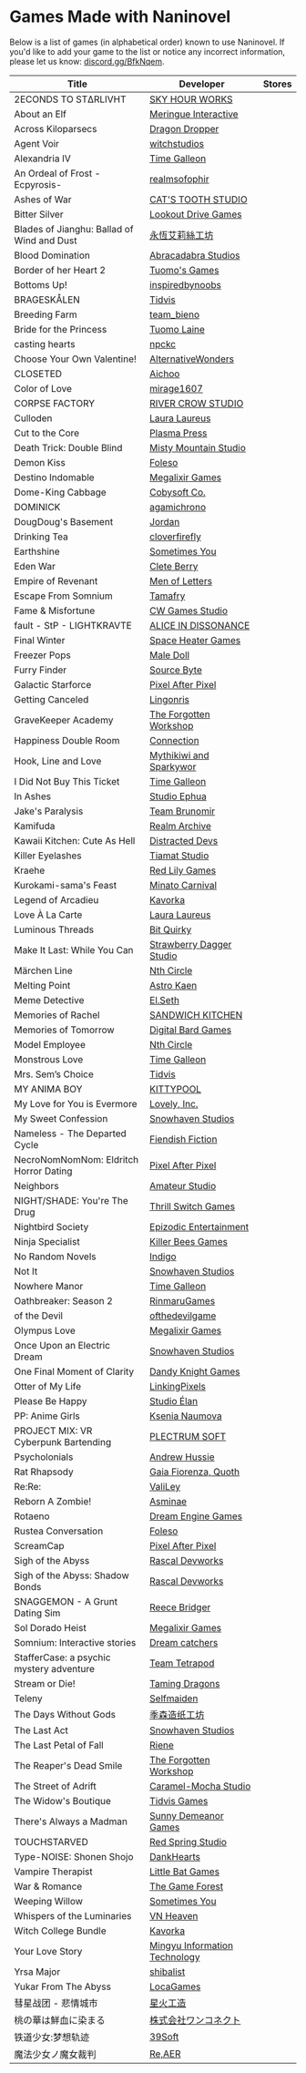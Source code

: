 ﻿---
editLink: false
aside: false
---

# Games Made with Naninovel

Below is a list of games (in alphabetical order) known to use Naninovel. If you'd like to add your game to the list or notice any incorrect information, please let us know: [discord.gg/BfkNqem](https://discord.gg/BfkNqem).

<div class="made-with-table">

|Title|Developer|Stores|
|-|-|-|
|2ECONDS TO STΔRLIVHT|[SKY HOUR WORKS](https://www.patreon.com/teamskyhour)|<a class="made-with-store store-steam" title="Steam" target="_blank" href="https://store.steampowered.com/app/1329110"/>|
|About an Elf|[Meringue Interactive](http://www.meringueinteractive.com)|<a class="made-with-store store-switch" title="Nintendo Switch" target="_blank" href="https://www.nintendo.com/games/detail/about-an-elf-switch"/>|
|Across Kiloparsecs|[Dragon Dropper](https://dragondropper.com)|<a class="made-with-store store-steam" title="Steam" target="_blank" href="https://store.steampowered.com/app/2505080"/>|
|Agent Voir|[witchstudios](https://witchstudios.itch.io)|<a class="made-with-store store-itch" title="itch.io" target="_blank" href="https://witchstudios.itch.io/agent-voir-unforgotten-love"/>|
|Alexandria IV|[Time Galleon](https://www.timegalleon.com)|<a class="made-with-store store-steam" title="Steam" target="_blank" href="https://store.steampowered.com/app/1699900"/>|
|An Ordeal of Frost -Ecpyrosis-|[realmsofophir](https://realmsofophir.itch.io)|<a class="made-with-store store-itch" title="itch.io" target="_blank" href="https://realmsofophir.itch.io/anordealoffrost"/>|
|Ashes of War|[CAT'S TOOTH STUDIO]()|<a class="made-with-store store-steam" title="Steam" target="_blank" href="https://store.steampowered.com/app/2265610"/>|
|Bitter Silver|[Lookout Drive Games](https://www.lookoutdrivegames.com)|<a class="made-with-store store-itch" title="itch.io" target="_blank" href="https://lookout-drive-games.itch.io/bitter-silver"/><a class="made-with-store store-steam" title="Steam" target="_blank" href="https://store.steampowered.com/app/1906930"/>|
|Blades of Jianghu: Ballad of Wind and Dust|[永恆艾莉絲工坊](https://twitter.com/EternityAlice)|<a class="made-with-store store-steam" title="Steam" target="_blank" href="https://store.steampowered.com/app/2179300"/>|
|Blood Domination|[Abracadabra Studios]()|<a class="made-with-store store-steam" title="Steam" target="_blank" href="https://store.steampowered.com/app/2747220"/>|
|Border of her Heart 2|[Tuomo's Games](https://tuomosgames.com)|<a class="made-with-store store-steam" title="Steam" target="_blank" href="https://store.steampowered.com/app/1592590"/>|
|Bottoms Up!|[inspiredbynoobs](https://inspiredbynoobs.itch.io)|<a class="made-with-store store-itch" title="itch.io" target="_blank" href="https://inspiredbynoobs.itch.io/bottomsup"/>|
|BRAGESKÅLEN|[Tidvis](https://www.tidvis.no)|<a class="made-with-store store-itch" title="itch.io" target="_blank" href="https://tidvis.itch.io/brageskalen"/><a class="made-with-store store-google" title="Google Play" target="_blank" href="https://play.google.com/store/apps/details?id=com.Tidvis.Brageskalen"/><a class="made-with-store store-apple" title="Apple Store" target="_blank" href="https://apps.apple.com/app/id1640236808"/>|
|Breeding Farm|[team_bieno](https://team-bieno.itch.io)|<a class="made-with-store store-itch" title="itch.io" target="_blank" href="https://team-bieno.itch.io/breeding-farm"/>|
|Bride for the Princess|[Tuomo Laine](https://twitter.com/GamesTuomo)|<a class="made-with-store store-steam" title="Steam" target="_blank" href="https://store.steampowered.com/app/1144550"/>|
|casting hearts|[npckc](https://twitter.com/npckc)|<a class="made-with-store store-itch" title="itch.io" target="_blank" href="https://npckc.itch.io/casting-hearts"/>|
|Choose Your Own Valentine!|[AlternativeWonders](https://alternativewonders.itch.io/)|<a class="made-with-store store-itch" title="itch.io" target="_blank" href="https://alternativewonders.itch.io/choose-your-own-valentine"/>|
|CLOSETED|[Aichoo](https://paichoo.itch.io)|<a class="made-with-store store-itch" title="itch.io" target="_blank" href="https://paichoo.itch.io/closeted"/>|
|Color of Love|[mirage1607](https://mirage1607.itch.io)|<a class="made-with-store store-itch" title="itch.io" target="_blank" href="https://mirage1607.itch.io/coloroflove"/>|
|CORPSE FACTORY|[RIVER CROW STUDIO](https://www.rivercrow.studio)|<a class="made-with-store store-steam" title="Steam" target="_blank" href="https://store.steampowered.com/app/1414250"/><a class="made-with-store store-switch" title="Nintendo Switch" target="_blank" href="https://www.nintendo.com/store/products/corpse-factory-switch"/>|
|Culloden|[Laura Laureus]()|<a class="made-with-store store-itch" title="itch.io" target="_blank" href="https://lauralaureus.itch.io/culloden"/>|
|Cut to the Core|[Plasma Press]()|<a class="made-with-store store-steam" title="Steam" target="_blank" href="https://store.steampowered.com/app/1777000"/>|
|Death Trick: Double Blind|[Misty Mountain Studio](https://dtdoubleblind.com)|<a class="made-with-store store-steam" title="Steam" target="_blank" href="https://store.steampowered.com/app/2254710"/>|
|Demon Kiss|[Foleso](https://twitter.com/folesodev)|<a class="made-with-store store-itch" title="itch.io" target="_blank" href="https://foleso.itch.io/demonkiss"/>|
|Destino Indomable|[Megalixir Games](https://x.com/megalixirgames)|<a class="made-with-store store-steam" title="Steam" target="_blank" href="https://store.steampowered.com/app/3221830"/>|
|Dome-King Cabbage|[Cobysoft Co.](https://cobysoft.co)|<a class="made-with-store store-steam" title="Steam" target="_blank" href="https://store.steampowered.com/app/2092510"/>|
|DOMINICK|[agamichrono](https://agamichrono.itch.io)|<a class="made-with-store store-itch" title="itch.io" target="_blank" href="https://agamichrono.itch.io/dominick-inheritance"/>|
|DougDoug's Basement|[Jordan](https://robotortoise.itch.io)|<a class="made-with-store store-itch" title="itch.io" target="_blank" href="https://robotortoise.itch.io/dougdougsbasement"/>|
|Drinking Tea|[cloverfirefly](https://twitter.com/cloverfirefly)|<a class="made-with-store store-itch" title="itch.io" target="_blank" href="https://cloverfirefly.itch.io/drinking-tea"/>|
|Earthshine|[Sometimes You](https://www.sometimesyou.com)|<a class="made-with-store store-switch" title="Nintendo Switch" target="_blank" href="https://www.nintendo.com/us/store/products/earthshine-switch/"/><a class="made-with-store store-ps" title="Sony PlayStation" target="_blank" href="https://store.playstation.com/en-us/concept/10008929"/>|
|Eden War|[Clete Berry](https://cleteberry.itch.io)|<a class="made-with-store store-itch" title="itch.io" target="_blank" href="https://cleteberry.itch.io/eden-war"/>|
|Empire of Revenant|[Men of Letters](https://www.men-of-letters.org)|<a class="made-with-store store-steam" title="Steam" target="_blank" href="https://store.steampowered.com/app/1844690"/>|
|Escape From Somnium|[Tamafry](https://tamafry.itch.io)|<a class="made-with-store store-itch" title="itch.io" target="_blank" href="https://tamafry.itch.io/escape-from-somnium"/>|
|Fame & Misfortune|[CW Games Studio](https://www.facebook.com/cwgamesstudio)|<a class="made-with-store store-google" title="Google Play" target="_blank" href="https://play.google.com/store/apps/details?id=com.cwgamesstudio.fameandmisfortune"/>|
|fault - StP - LIGHTKRAVTE|[ALICE IN DISSONANCE](https://www.projectwritten.com)|<a class="made-with-store store-steam" title="Steam" target="_blank" href="https://store.steampowered.com/app/1917450"/><a class="made-with-store store-switch" title="Nintendo Switch" target="_blank" href="https://www.nintendo.com/store/products/fault-stp-lightkravte-switch/"/>|
|Final Winter|[Space Heater Games](https://twitter.com/GamesHeater)|<a class="made-with-store store-steam" title="Steam" target="_blank" href="https://store.steampowered.com/app/1497510"/>|
|Freezer Pops|[Male Doll](https://twitter.com/maledollstudio)|<a class="made-with-store store-steam" title="Steam" target="_blank" href="https://store.steampowered.com/app/1468430"/>|
|Furry Finder|[Source Byte](https://source-byte.com)|<a class="made-with-store store-steam" title="Steam" target="_blank" href="https://store.steampowered.com/app/1593510"/>|
|Galactic Starforce|[Pixel After Pixel](http://www.pixelafterpixel.com)|<a class="made-with-store store-steam" title="Steam" target="_blank" href="https://store.steampowered.com/app/2195030"/>|
|Getting Canceled|[Lingonris]()|<a class="made-with-store store-steam" title="Steam" target="_blank" href="https://store.steampowered.com/app/2582380"/>|
|GraveKeeper Academy|[The Forgotten Workshop](https://twitter.com/firgofumbra)|<a class="made-with-store store-itch" title="itch.io" target="_blank" href="https://firgof.itch.io/gravekeeper-academy"/>|
|Happiness Double Room|[Connection](https://twitter.com/Connection2022)|<a class="made-with-store store-steam" title="Steam" target="_blank" href="https://store.steampowered.com/app/1897120"/>|
|Hook, Line and Love|[Mythikiwi and Sparkywor](https://mythikiwi.carrd.co)|<a class="made-with-store store-itch" title="itch.io" target="_blank" href="https://mythikiwi.itch.io/hook-line-and-love"/>|
|I Did Not Buy This Ticket|[Time Galleon](https://www.timegalleon.com)|<a class="made-with-store store-steam" title="Steam" target="_blank" href="https://store.steampowered.com/app/2158650"/>|
|In Ashes|[Studio Ephua](https://ephua.uk)|<a class="made-with-store store-steam" title="Steam" target="_blank" href="https://store.steampowered.com/app/3434420"/>|
|Jake's Paralysis|[Team Brunomir](https://www.teambrunomir.com)|<a class="made-with-store store-steam" title="Steam" target="_blank" href="https://store.steampowered.com/app/1677590"/>|
|Kamifuda|[Realm Archive](https://twitter.com/Kamifuda)|<a class="made-with-store store-steam" title="Steam" target="_blank" href="https://store.steampowered.com/app/1937720"/>|
|Kawaii Kitchen: Cute As Hell|[Distracted Devs](https://twitter.com/distracted_devs)|<a class="made-with-store store-itch" title="itch.io" target="_blank" href="https://distracted-devs.itch.io/kawaii-kitchen-cute-as-hell"/>|
|Killer Eyelashes|[Tiamat Studio](https://tiamat.studio)|<a class="made-with-store store-steam" title="Steam" target="_blank" href="https://store.steampowered.com/app/3402320"/>|
|Kraehe|[Red Lily Games](https://twitter.com/RedLily1104)|<a class="made-with-store store-itch" title="itch.io" target="_blank" href="https://red-lily-games.itch.io/kraehe"/>|
|Kurokami-sama's Feast|[Minato Carnival](http://www.minatocarnival.com)|<a class="made-with-store store-steam" title="Steam" target="_blank" href="https://store.steampowered.com/app/1814930"/><a class="made-with-store store-switch" title="Nintendo Switch" target="_blank" href="https://www.nintendo.com/store/products/kurokami-samas-feast-switch"/>|
|Legend of Arcadieu|[Kavorka](https://kavorkaplay.com)|<a class="made-with-store store-switch" title="Nintendo Switch" target="_blank" href="https://www.nintendo.com/en-us/store/products/legend-of-arcadieu-bundle-switch/"/><a class="made-with-store store-ps" title="Sony PlayStation" target="_blank" href="https://store.playstation.com/en-us/product/UP6472-PPSA08167_00-LEGENDOFARCADIEU"/>|
|Love À La Carte|[Laura Laureus]()|<a class="made-with-store store-itch" title="itch.io" target="_blank" href="https://lauralaureus.itch.io/love-a-la-carte"/>|
|Luminous Threads|[Bit Quirky]()|<a class="made-with-store store-steam" title="Steam" target="_blank" href="https://store.steampowered.com/app/1355790"/>|
|Make It Last: While You Can|[Strawberry Dagger Studio](https://twitter.com/SBDaggerStudio)|<a class="made-with-store store-itch" title="itch.io" target="_blank" href="https://sbds.itch.io/make-it-last-while-you-can"/>|
|Märchen Line|[Nth Circle](https://nthcircle.itch.io)|<a class="made-with-store store-itch" title="itch.io" target="_blank" href="https://nthcircle.itch.io/marchenline"/>|
|Melting Point|[Astro Kaen](https://linktr.ee/astrokaen)|<a class="made-with-store store-itch" title="itch.io" target="_blank" href="https://astrokaen.itch.io/melting-point"/>|
|Meme Detective|[El.Seth](https://twitter.com/ElSeth6)|<a class="made-with-store store-itch" title="itch.io" target="_blank" href="https://elseth.itch.io/meme-detective"/>|
|Memories of Rachel|[SANDWICH KITCHEN](https://sandwich-kitchen.com)|<a class="made-with-store store-steam" title="Steam" target="_blank" href="https://store.steampowered.com/app/3031930"/>|
|Memories of Tomorrow|[Digital Bard Games](https://digitalbardgames.itch.io/)|<a class="made-with-store store-itch" title="itch.io" target="_blank" href="https://digitalbardgames.itch.io/memories-of-tomorrow"/><a class="made-with-store store-steam" title="Steam" target="_blank" href="https://store.steampowered.com/app/1459020"/>|
|Model Employee|[Nth Circle](https://nthcircle.itch.io/)|<a class="made-with-store store-itch" title="itch.io" target="_blank" href="https://nthcircle.itch.io/model-employee"/>|
|Monstrous Love|[Time Galleon](https://www.timegalleon.com)|<a class="made-with-store store-steam" title="Steam" target="_blank" href="https://store.steampowered.com/app/2011410"/>|
|Mrs. Sem’s Choice|[Tidvis](https://www.tidvis.no)|<a class="made-with-store store-itch" title="itch.io" target="_blank" href="https://tidvis.itch.io/fru-sems-valg"/><a class="made-with-store store-google" title="Google Play" target="_blank" href="https://play.google.com/store/apps/details?id=com.Tidvis.FruSemsValg"/><a class="made-with-store store-apple" title="Apple Store" target="_blank" href="https://apps.apple.com/app/id1628756627"/>|
|MY ANIMA BOY|[KITTYPOOL](https://kitty-pool.com)|<a class="made-with-store store-steam" title="Steam" target="_blank" href="https://store.steampowered.com/app/2714270"/><a class="made-with-store store-google" title="Google Play" target="_blank" href="https://play.google.com/store/apps/details?id=com.KITTYPOOL.MYANIMABOY"/><a class="made-with-store store-apple" title="Apple Store" target="_blank" href="https://apps.apple.com/app/id6472044510"/>|
|My Love for You is Evermore|[Lovely, Inc.](https://lovely-inc.constantcontactsites.com)|<a class="made-with-store store-google" title="Google Play" target="_blank" href="https://play.google.com/store/apps/details?id=com.LovelyInc.MyLoveforYouisEvermore"/><a class="made-with-store store-apple" title="Apple Store" target="_blank" href="https://apps.apple.com/app/id1548174371"/>|
|My Sweet Confession|[Snowhaven Studios](https://snowhavenstudios.com/)|<a class="made-with-store store-itch" title="itch.io" target="_blank" href="https://snowhavenstudios.itch.io/my-sweet-confession"/><a class="made-with-store store-steam" title="Steam" target="_blank" href="https://store.steampowered.com/app/1281140"/>|
|Nameless - The Departed Cycle|[Fiendish Fiction](https://www.fiendishfiction.com)|<a class="made-with-store store-itch" title="itch.io" target="_blank" href="https://fiendishfiction.itch.io/nameless"/><a class="made-with-store store-steam" title="Steam" target="_blank" href="https://store.steampowered.com/app/2142810"/>|
|NecroNomNomNom: Eldritch Horror Dating|[Pixel After Pixel](http://www.pixelafterpixel.com)|<a class="made-with-store store-steam" title="Steam" target="_blank" href="https://store.steampowered.com/app/2057360"/>|
|Neighbors|[Amateur Studio](https://twitter.com/neighborsvn)|<a class="made-with-store store-steam" title="Steam" target="_blank" href="https://store.steampowered.com/app/1857200"/>|
|NIGHT/SHADE: You're The Drug|[Thrill Switch Games](https://thrillswitchgames.com)|<a class="made-with-store store-itch" title="itch.io" target="_blank" href="https://thrillswitch.itch.io/nightshade"/><a class="made-with-store store-steam" title="Steam" target="_blank" href="https://store.steampowered.com/app/1474120"/>|
|Nightbird Society|[Epizodic Entertainment](https://epizodic.com)|<a class="made-with-store store-google" title="Google Play" target="_blank" href="https://play.google.com/store/apps/details?id=com.Epizodic.NBS"/><a class="made-with-store store-apple" title="Apple Store" target="_blank" href="https://apps.apple.com/app/id1505280085"/>|
|Ninja Specialist|[Killer Bees Games](http://www.killerbeesgames.com)|<a class="made-with-store store-steam" title="Steam" target="_blank" href="https://store.steampowered.com/app/1646440"/>|
|No Random Novels|[Indigo]()|<a class="made-with-store store-steam" title="Steam" target="_blank" href="https://store.steampowered.com/app/2144530"/>|
|Not It|[Snowhaven Studios](https://snowhavenstudios.com)|<a class="made-with-store store-itch" title="itch.io" target="_blank" href="https://snowhavenstudios.itch.io/not-it"/><a class="made-with-store store-steam" title="Steam" target="_blank" href="https://store.steampowered.com/app/1719770"/>|
|Nowhere Manor|[Time Galleon](https://www.timegalleon.com)|<a class="made-with-store store-steam" title="Steam" target="_blank" href="https://store.steampowered.com/app/2017120"/>|
|Oathbreaker: Season 2|[RinmaruGames](http://www.rinmarugames.com)|<a class="made-with-store store-itch" title="itch.io" target="_blank" href="https://rinmarugames.itch.io/oathbreaker-season-2"/>|
|of the Devil|[ofthedevilgame](https://otdgame.carrd.co)|<a class="made-with-store store-itch" title="itch.io" target="_blank" href="https://ofthedevilgame.itch.io/of-the-devil"/>|
|Olympus Love|[Megalixir Games](http://megalixirgames.com)|<a class="made-with-store store-google" title="Google Play" target="_blank" href="https://play.google.com/store/apps/details?id=com.MegalixirGames.OlympusLove"/>|
|Once Upon an Electric Dream|[Snowhaven Studios](https://snowhavenstudios.com)|<a class="made-with-store store-itch" title="itch.io" target="_blank" href="https://snowhavenstudios.itch.io/once-upon-an-electric-dream"/><a class="made-with-store store-steam" title="Steam" target="_blank" href="https://store.steampowered.com/app/1264090"/>|
|One Final Moment of Clarity|[Dandy Knight Games](https://dandyknightgames.com/)|<a class="made-with-store store-itch" title="itch.io" target="_blank" href="https://dandyknightgames.itch.io/moment-of-clarity"/>|
|Otter of My Life|[LinkingPixels](https://linkingpixels.github.io/)|<a class="made-with-store store-steam" title="Steam" target="_blank" href="https://store.steampowered.com/app/984690"/>|
|Please Be Happy|[Studio Élan](https://vnstudioelan.com)|<a class="made-with-store store-itch" title="itch.io" target="_blank" href="https://vnstudioelan.itch.io/please-be-happy"/><a class="made-with-store store-steam" title="Steam" target="_blank" href="https://store.steampowered.com/app/844670"/><a class="made-with-store store-switch" title="Nintendo Switch" target="_blank" href="https://www.nintendo.com/us/store/products/please-be-happy-switch/"/><a class="made-with-store store-ps" title="Sony PlayStation" target="_blank" href="https://store.playstation.com/en-us/concept/10010977"/><a class="made-with-store store-xbox" title="Microsoft Xbox" target="_blank" href="https://www.xbox.com/en-us/games/store/please-be-happy/9n60lqsxp3xc"/><a class="made-with-store store-ms" title="Microsoft Store" target="_blank" href="https://apps.microsoft.com/detail/9n4mb9w06cgb?hl=en-US&gl=CZ"/>|
|PP: Anime Girls|[Ksenia Naumova]()|<a class="made-with-store store-google" title="Google Play" target="_blank" href="https://play.google.com/store/apps/details?id=anime.lovestory.Girl.Simulator.Game"/><a class="made-with-store store-apple" title="Apple Store" target="_blank" href="https://apps.apple.com/app/id1530522784"/>|
|PROJECT MIX: VR Cyberpunk Bartending|[PLECTRUM SOFT](https://linktr.ee/plectrumsoft)|<a class="made-with-store store-steam" title="Steam" target="_blank" href="https://store.steampowered.com/app/2714490"/>|
|Psycholonials|[Andrew Hussie](https://twitter.com/andrewhussie)|<a class="made-with-store store-steam" title="Steam" target="_blank" href="https://store.steampowered.com/app/1529810"/><a class="made-with-store store-google" title="Google Play" target="_blank" href="https://play.google.com/store/apps/details?id=com.TheSilenceMill.Psycholonials"/><a class="made-with-store store-apple" title="Apple Store" target="_blank" href="https://apps.apple.com/app/id1549735879"/>|
|Rat Rhapsody|[Gaia Fiorenza, Quoth]()|<a class="made-with-store store-itch" title="itch.io" target="_blank" href="https://gaiafiorenza.itch.io/rat-rhapsody"/>|
|Re:Re:|[ValiLey](https://valiley.myportfolio.com/portfolio)|<a class="made-with-store store-itch" title="itch.io" target="_blank" href="https://valiley.itch.io/rere"/>|
|Reborn A Zombie!|[Asminae](https://twitter.com/AsminaeGames)|<a class="made-with-store store-steam" title="Steam" target="_blank" href="https://store.steampowered.com/app/2283350"/>|
|Rotaeno|[Dream Engine Games](http://rotaeno.com)|<a class="made-with-store store-google" title="Google Play" target="_blank" href="https://play.google.com/store/apps/details?id=com.xd.rotaeno.googleplay"/><a class="made-with-store store-apple" title="Apple Store" target="_blank" href="https://apps.apple.com/app/id1614771445"/>|
|Rustea Conversation|[Foleso](https://twitter.com/folesodev)|<a class="made-with-store store-itch" title="itch.io" target="_blank" href="https://foleso.itch.io/rustea-conversation"/>|
|ScreamCap|[Pixel After Pixel](http://pixelafterpixel.com)|<a class="made-with-store store-steam" title="Steam" target="_blank" href="https://store.steampowered.com/app/1618180"/>|
|Sigh of the Abyss|[Rascal Devworks](https://rascaldev.works)|<a class="made-with-store store-steam" title="Steam" target="_blank" href="https://store.steampowered.com/app/2025310"/>|
|Sigh of the Abyss: Shadow Bonds|[Rascal Devworks](https://rascaldev.works)|<a class="made-with-store store-steam" title="Steam" target="_blank" href="https://store.steampowered.com/app/1829640"/>|
|SNAGGEMON - A Grunt Dating Sim|[Reece Bridger](https://www.reecebridger.com)|<a class="made-with-store store-itch" title="itch.io" target="_blank" href="https://reecebridger.itch.io/snaggemon-a-grunt-dating-sim"/>|
|Sol Dorado Heist|[Megalixir Games](http://megalixirgames.com)|<a class="made-with-store store-itch" title="itch.io" target="_blank" href="https://megalixirgames.itch.io/soldoradoheist"/><a class="made-with-store store-steam" title="Steam" target="_blank" href="https://store.steampowered.com/app/1579720"/><a class="made-with-store store-google" title="Google Play" target="_blank" href="https://play.google.com/store/apps/details?id=com.MegalixirGames.SolDoradoHeist"/><a class="made-with-store store-switch" title="Nintendo Switch" target="_blank" href="https://www.nintendo.com/us/store/products/sol-dorado-heist-switch"/><a class="made-with-store store-ps" title="Sony PlayStation" target="_blank" href="https://store.playstation.com/en-us/concept/10012252"/><a class="made-with-store store-xbox" title="Microsoft Xbox" target="_blank" href="https://www.microsoft.com/store/productid/9n1fhl8gr6cw"/><a class="made-with-store store-ms" title="Microsoft Store" target="_blank" href="https://www.microsoft.com/store/productid/9p679mfh8w8p"/>|
|Somnium: Interactive stories|[Dream catchers]()|<a class="made-with-store store-google" title="Google Play" target="_blank" href="https://play.google.com/store/apps/details?id=com.Dreamcatch.Somnium"/>|
|StafferCase: a psychic mystery adventure|[Team Tetrapod](https://twitter.com/Team_Tetrapod)|<a class="made-with-store store-steam" title="Steam" target="_blank" href="https://store.steampowered.com/app/2128480"/>|
|Stream or Die!|[Taming Dragons](https://www.tamingdragons.com)|<a class="made-with-store store-steam" title="Steam" target="_blank" href="https://store.steampowered.com/app/2530160"/>|
|Teleny|[Selfmaiden]()|<a class="made-with-store store-itch" title="itch.io" target="_blank" href="https://selfmaiden.itch.io/teleny"/>|
|The Days Without Gods|[季森造纸工坊]()|<a class="made-with-store store-steam" title="Steam" target="_blank" href="https://store.steampowered.com/app/1983270"/>|
|The Last Act|[Snowhaven Studios](https://snowhavenstudios.com)|<a class="made-with-store store-steam" title="Steam" target="_blank" href="https://store.steampowered.com/app/1412180"/>|
|The Last Petal of Fall|[Riene](https://twitter.com/Raienelline)|<a class="made-with-store store-itch" title="itch.io" target="_blank" href="https://raienelline.itch.io/the-last-petal-of-fall"/>|
|The Reaper's Dead Smile|[The Forgotten Workshop](https://twitter.com/firgofumbra)|<a class="made-with-store store-itch" title="itch.io" target="_blank" href="https://firgof.itch.io/the-reapers-dead-smile"/>|
|The Street of Adrift|[Caramel-Mocha Studio](https://thestreetofadrift.com)|<a class="made-with-store store-steam" title="Steam" target="_blank" href="https://store.steampowered.com/app/1672670"/>|
|The Widow's Boutique|[Tidvis Games](https://www.tidvis.no)|<a class="made-with-store store-itch" title="itch.io" target="_blank" href="https://tidvis.itch.io/the-widows-boutique"/><a class="made-with-store store-steam" title="Steam" target="_blank" href="https://store.steampowered.com/app/2184880"/><a class="made-with-store store-google" title="Google Play" target="_blank" href="https://play.google.com/store/apps/details?id=com.TidvisGames.TheWidowsBoutique"/><a class="made-with-store store-apple" title="Apple Store" target="_blank" href="https://apps.apple.com/app/id6447751841"/>|
|There's Always a Madman|[Sunny Demeanor Games](https://sunnydemeanorgames.com)|<a class="made-with-store store-steam" title="Steam" target="_blank" href="https://store.steampowered.com/app/2390500"/>|
|TOUCHSTARVED|[Red Spring Studio](https://www.redspring.studio)|<a class="made-with-store store-steam" title="Steam" target="_blank" href="https://store.steampowered.com/app/2185510"/>|
|Type-NOISE: Shonen Shojo|[DankHearts](https://www.zatsuonkei.com)|<a class="made-with-store store-steam" title="Steam" target="_blank" href="https://store.steampowered.com/app/2507560"/>|
|Vampire Therapist|[Little Bat Games](https://littlebat.games)|<a class="made-with-store store-steam" title="Steam" target="_blank" href="https://store.steampowered.com/app/2481020"/>|
|War & Romance|[The Game Forest](https://the-game-forest.com)|<a class="made-with-store store-itch" title="itch.io" target="_blank" href="https://the-game-forest.itch.io"/>|
|Weeping Willow|[Sometimes You](https://www.sometimesyou.com)|<a class="made-with-store store-switch" title="Nintendo Switch" target="_blank" href="https://www.nintendo.com/us/store/products/weeping-willow-detective-visual-novel-switch/"/><a class="made-with-store store-ps" title="Sony PlayStation" target="_blank" href="https://store.playstation.com/en-us/concept/10006181"/><a class="made-with-store store-xbox" title="Microsoft Xbox" target="_blank" href="https://www.xbox.com/en-us/games/store/weeping-willow-xbox-series-x-s/9nswjkrv55v1"/><a class="made-with-store store-ms" title="Microsoft Store" target="_blank" href="https://www.microsoft.com/en-us/p/weeping-willow-windows/9pcnsr8mqrs5"/>|
|Whispers of the Luminaries|[VN Heaven](https://vrheaven.io)|<a class="made-with-store store-steam" title="Steam" target="_blank" href="https://store.steampowered.com/app/2393870"/>|
|Witch College Bundle|[Kavorka](https://kavorkaplay.com)|<a class="made-with-store store-switch" title="Nintendo Switch" target="_blank" href="https://www.nintendo.co.uk/Games/Nintendo-Switch-download-software/Witch-College-Bundle-2257462.html"/><a class="made-with-store store-ps" title="Sony PlayStation" target="_blank" href="https://store.playstation.com/en-us/product/UP6472-PPSA08169_00-WITCHCOLLEGEBUND"/>|
|Your Love Story|[Mingyu Information Technology]()|<a class="made-with-store store-steam" title="Steam" target="_blank" href="https://store.steampowered.com/app/2010830"/>|
|Yrsa Major|[shibalist](https://twitter.com/ShibaList)|<a class="made-with-store store-itch" title="itch.io" target="_blank" href="https://shibalist.itch.io/yrsa-major"/>|
|Yukar From The Abyss|[LocaGames](https://www.loca.games)|<a class="made-with-store store-steam" title="Steam" target="_blank" href="https://store.steampowered.com/app/2070220"/>|
|彗星战团 - 悲情城市|[星火工造]()|<a class="made-with-store store-steam" title="Steam" target="_blank" href="https://store.steampowered.com/app/2804640"/>|
|桃の華は鮮血に染まる|[株式会社ワンコネクト](https://one-c.info)|<a class="made-with-store store-steam" title="Steam" target="_blank" href="https://store.steampowered.com/app/2274610"/><a class="made-with-store store-switch" title="Nintendo Switch" target="_blank" href="https://store-jp.nintendo.com/list/software/70010000070481.html"/>|
|铁道少女:梦想轨迹|[39Soft](https://weibo.com/moerail)|<a class="made-with-store store-steam" title="Steam" target="_blank" href="https://store.steampowered.com/app/1294060"/>|
|魔法少女ノ魔女裁判|[Re,AER](https://manosaba.com)|<a class="made-with-store store-steam" title="Steam" target="_blank" href="https://store.steampowered.com/app/3101040"/>|

</div>
